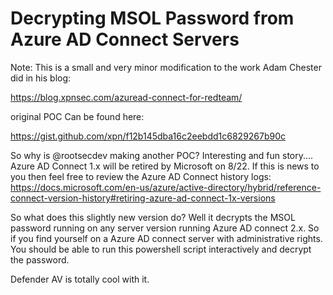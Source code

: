 # Decrypting MSOL Password from Azure AD Connect Servers

Note: This is a small and very minor modification to the work Adam Chester did in his blog:

https://blog.xpnsec.com/azuread-connect-for-redteam/

original POC Can be found here:

https://gist.github.com/xpn/f12b145dba16c2eebdd1c6829267b90c


So why is @rootsecdev making another POC? Interesting and fun story.... Azure AD Connect 1.x will be retired by Microsoft on 8/22. If this is news to you then feel free to review the Azure AD Connect history logs: https://docs.microsoft.com/en-us/azure/active-directory/hybrid/reference-connect-version-history#retiring-azure-ad-connect-1x-versions


So what does this slightly new version do? Well it decrypts the MSOL password running on any server version running Azure AD connect 2.x. So if you find yourself on a Azure AD connect server with administrative rights. You should be able to run this powershell script interactively and decrypt the password. 

Defender AV is totally cool with it. 


